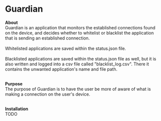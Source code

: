# Guardian

**About** <br>
Guardian is an application that monitors the established connections found on the device, and decides whether to whitelist
or blacklist the application that is sending an established connection.<br> <br>
Whitelisted applications are saved within the status.json file. <br> <br>
Blacklisted applications are saved within the status.json file as well, but it is also written and logged into a csv file called "blacklist_log.csv". There it contains the unwanted application's name and file path.<br> <br>

**Purpose** <br>
The purpose of Guardian is to have the user be more of aware of what is making a connection on the user's device. <br> <br>


**Installation** <br>
TODO
